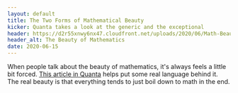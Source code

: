 ```yaml
---
layout: default
title: The Two Forms of Mathematical Beauty
kicker: Quanta takes a look at the generic and the exceptional
header: https://d2r55xnwy6nx47.cloudfront.net/uploads/2020/06/Math-Beauty_2880x1220_Lede_HPA.jpg
header_alt: The Beauty of Mathematics
date: 2020-06-15
---
```


When people talk about the beauty of mathematics, it's always feels a little bit forced. [This article in Quanta](https://www.quantamagazine.org/how-is-math-beautiful-20200616/) helps put some real language behind it. The real beauty is that everything tends to just boil down to math in the end.
